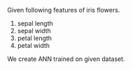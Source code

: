 Given following features of iris flowers.
1. sepal length
2. sepal width
3. petal length
4. petal width

We create ANN trained on given dataset.
